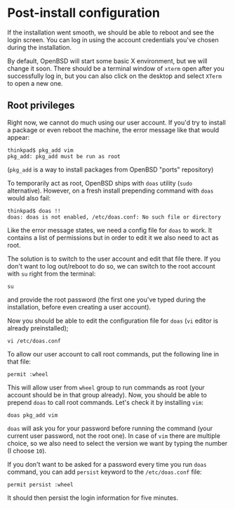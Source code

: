 # Post-install configuration

If the installation went smooth, we should be able to reboot and see the login screen.
You can log in using the account credentials you've chosen during the installation.

By default, OpenBSD will start some basic X environment, but we will change it soon.
There should be a terminal window of `xterm` open after you successfully log in, 
but you can also click on the desktop and select `XTerm` to open a new one.

## Root privileges

Right now, we cannot do much using our user account. If you'd try to install a package or even reboot the machine, the error message like that would appear:

```
thinkpad$ pkg_add vim
pkg_add: pkg_add must be run as root
```

(`pkg_add` is a way to install packages from OpenBSD "ports" repository)

To temporarily act as root, OpenBSD ships with `doas` utility (`sudo` alternative). However, on a fresh install prepending command with `doas` would also fail:

```
thinkpad$ doas !!
doas: doas is not enabled, /etc/doas.conf: No such file or directory
```

Like the error message states, we need a config file for `doas` to work.
It contains a list of permissions but in order to edit it we also need to act as root.

The solution is to switch to the user account and edit that file there. If you don't want to log out/reboot to do so, we can switch to the root account with `su` right from the terminal:

```
su
```

and provide the root password (the first one you've typed during the installation, before even creating a user account).

Now you should be able to edit the configuration file for `doas` (`vi` editor is already preinstalled);

```
vi /etc/doas.conf
```

To allow our user account to call root commands, put the following line in that file:

```
permit :wheel
```

This will allow user from `wheel` group to run commands as root (your account should be in that group already).
Now, you should be able to prepend `doas` to call root commands. Let's check it by installing `vim`:

```
doas pkg_add vim
```

`doas` will ask you for your password before running the command (your current user password, not the root one). 
In case of `vim` there are multiple choice, so we also need to select the version we want by typing the number (I choose `10`).

If you don't want to be asked for a password every time you run `doas` command, you can add `persist` keyword to the `/etc/doas.conf` file:

```
permit persist :wheel
```

It should then persist the login information for five minutes.
